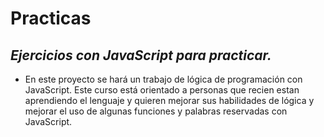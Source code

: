 # Practicas
## **_Ejercicios con JavaScript para practicar._**

- En este proyecto se hará un trabajo de lógica de programación con JavaScript. Este curso está orientado a personas que recien estan aprendiendo el lenguaje y quieren mejorar sus habilidades de lógica y mejorar el uso de algunas funciones y palabras reservadas con JavaScript. 
